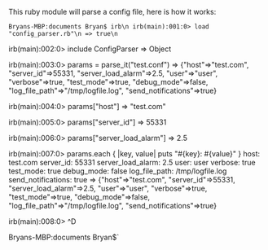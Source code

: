 This ruby module will parse a config file, here is how it works:


`Bryans-MBP:documents Bryan$ irb\n
irb(main):001:0> load "config_parser.rb"\n
=> true\n`

irb(main):002:0> include ConfigParser
=> Object

irb(main):003:0> params = parse_it("test.conf")
=> {"host"=>"test.com", "server_id"=>55331, "server_load_alarm"=>2.5, "user"=>"user", "verbose"=>true, "test_mode"=>true, "debug_mode"=>false, "log_file_path"=>"/tmp/logfile.log", "send_notifications"=>true}

irb(main):004:0> params["host"]
=> "test.com"

irb(main):005:0> params["server_id"]
=> 55331

irb(main):006:0> params["server_load_alarm"]
=> 2.5

irb(main):007:0> params.each { |key, value| puts "#{key}: #{value}" }
host: test.com
server_id: 55331
server_load_alarm: 2.5
user: user
verbose: true
test_mode: true
debug_mode: false
log_file_path: /tmp/logfile.log
send_notifications: true
=> {"host"=>"test.com", "server_id"=>55331, "server_load_alarm"=>2.5, "user"=>"user", "verbose"=>true, "test_mode"=>true, "debug_mode"=>false, "log_file_path"=>"/tmp/logfile.log", "send_notifications"=>true}

irb(main):008:0> ^D

Bryans-MBP:documents Bryan$`
